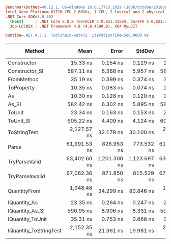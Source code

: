 ``` ini

BenchmarkDotNet=v0.12.1, OS=Windows 10.0.17763.2029 (1809/October2018Update/Redstone5)
Intel Xeon Platinum 8171M CPU 2.60GHz, 1 CPU, 2 logical and 2 physical cores
.NET Core SDK=5.0.302
  [Host]     : .NET Core 5.0.8 (CoreCLR 5.0.821.31504, CoreFX 5.0.821.31504), X64 RyuJIT
  Job-LCCQSX : .NET Framework 4.8 (4.8.4390.0), X64 RyuJIT

Runtime=.NET 4.7.2  Toolchain=net472  IterationTime=500.0000 ms  

```
|                 Method |         Mean |        Error |       StdDev |       Median |  Gen 0 |  Gen 1 | Gen 2 | Allocated |
|----------------------- |-------------:|-------------:|-------------:|-------------:|-------:|-------:|------:|----------:|
|            Constructor |     15.33 ns |     0.154 ns |     0.129 ns |     15.31 ns |      - |      - |     - |         - |
|         Constructor_SI |    587.11 ns |     6.368 ns |     5.957 ns |    587.56 ns | 0.0294 |      - |     - |     201 B |
|             FromMethod |     35.19 ns |     0.399 ns |     0.374 ns |     35.15 ns |      - |      - |     - |         - |
|             ToProperty |     10.35 ns |     0.083 ns |     0.074 ns |     10.34 ns |      - |      - |     - |         - |
|                     As |     10.30 ns |     0.128 ns |     0.120 ns |     10.26 ns |      - |      - |     - |         - |
|                  As_SI |    582.42 ns |     6.302 ns |     5.895 ns |    582.15 ns | 0.0293 |      - |     - |     201 B |
|                 ToUnit |     23.34 ns |     0.163 ns |     0.153 ns |     23.34 ns |      - |      - |     - |         - |
|              ToUnit_SI |    605.22 ns |     4.409 ns |     4.124 ns |    604.58 ns | 0.0289 |      - |     - |     201 B |
|           ToStringTest |  2,127.57 ns |    32.179 ns |    30.100 ns |  2,135.12 ns | 0.1879 |      - |     - |    1244 B |
|                  Parse | 61,991.53 ns |   826.953 ns |   773.532 ns | 61,699.15 ns | 8.3443 | 0.3576 |     - |   54377 B |
|          TryParseValid | 63,402.60 ns | 1,201.300 ns | 1,123.697 ns | 63,615.91 ns | 8.3428 | 0.2528 |     - |   54352 B |
|        TryParseInvalid | 67,062.36 ns |   871.850 ns |   815.529 ns | 67,090.88 ns | 8.2746 | 0.2713 |     - |   53895 B |
|           QuantityFrom |  1,948.48 ns |    34.299 ns |    80.846 ns |  1,900.00 ns |      - |      - |     - |    8192 B |
|           IQuantity_As |     23.35 ns |     0.264 ns |     0.247 ns |     23.31 ns | 0.0037 |      - |     - |      24 B |
|        IQuantity_As_SI |    590.95 ns |     8.906 ns |     8.331 ns |    592.76 ns | 0.0293 |      - |     - |     201 B |
|       IQuantity_ToUnit |     35.31 ns |     0.753 ns |     0.668 ns |     35.22 ns | 0.0087 |      - |     - |      56 B |
| IQuantity_ToStringTest |  2,152.35 ns |    21.361 ns |    19.981 ns |  2,154.03 ns | 0.1858 |      - |     - |    1244 B |
